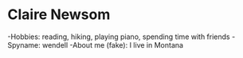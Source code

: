 # Claire Newsom

-Hobbies: reading, hiking, playing piano, spending time with friends
-Spyname: wendell
-About me (fake): I live in Montana
